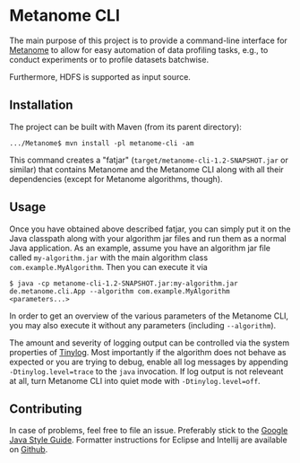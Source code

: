 # Metanome CLI

The main purpose of this project is to provide a command-line interface for [Metanome](https://github.com/HPI-Information-Systems/Metanome) to allow for easy automation of data profiling tasks, e.g., to conduct experiments or to profile datasets batchwise.

Furthermore, HDFS is supported as input source.

## Installation

The project can be built with Maven (from its parent directory):
```
.../Metanome$ mvn install -pl metanome-cli -am
```
This command creates a "fatjar" (`target/metanome-cli-1.2-SNAPSHOT.jar` or similar) that contains Metanome and the Metanome CLI along with all their dependencies (except for Metanome algorithms, though).

## Usage

Once you have obtained above described fatjar, you can simply put it on the Java classpath along with your algorithm jar files and run them as a normal Java application.
As an example, assume you have an algorithm jar file called `my-algorithm.jar` with the main algorithm class `com.example.MyAlgorithm`.
Then you can execute it via
```
$ java -cp metanome-cli-1.2-SNAPSHOT.jar:my-algorithm.jar de.metanome.cli.App --algorithm com.example.MyAlgorithm <parameters...>
```
In order to get an overview of the various parameters of the Metanome CLI, you may also execute it without any parameters (including `--algorithm`).

The amount and severity of logging output can be controlled via the system properties of [Tinylog](http://www.tinylog.org/configuration).
Most importantly if the algorithm does not behave as expected or you are trying to debug, enable all log messages by appending `-Dtinylog.level=trace` to the `java` invocation.
If log output is not releveant at all, turn Metanome CLI into quiet mode with `-Dtinylog.level=off`.


## Contributing

In case of problems, feel free to file an issue.
Preferably stick to the [Google Java Style Guide](https://google.github.io/styleguide/javaguide.html).
Formatter instructions for Eclipse and Intellij are available on [Github](https://github.com/google/styleguide).
